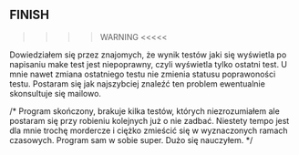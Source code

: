 
## FINISH

>>>> WARNING <<<<<

Dowiedziałem się przez znajomych, że wynik testów jaki się wyświetla po napisaniu make test jest niepoprawny, czyli wyświetla tylko ostatni test. U mnie nawet zmiana ostatniego testu nie zmienia statusu poprawoności testu. Postaram się jak najszybciej znaleźć ten problem ewentualnie skonsultuje się mailowo.

/*
Program skończony, brakuje kilka testów, których niezrozumiałem ale postaram się przy robieniu kolejnych już o nie zadbać.
Niestety tempo jest dla mnie trochę mordercze i ciężko zmieścić się w wyznaczonych ramach czasowych. Program sam w sobie super. Dużo się nauczyłem.
*/
